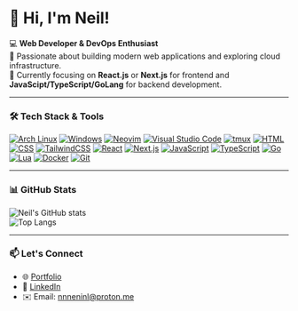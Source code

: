 # 👋 Hi, I'm Neil!

💻 **Web Developer & DevOps Enthusiast**  
🚀 Passionate about building modern web applications and exploring cloud infrastructure.  
🎯 Currently focusing on **React.js** or **Next.js** for frontend and **JavaScipt/TypeScript/GoLang** for backend development.

---

### 🛠️ Tech Stack & Tools

[![Arch Linux](https://img.shields.io/badge/Arch%20Linux-1793D1?logo=arch-linux&logoColor=fff)](#)
[![Windows](https://custom-icon-badges.demolab.com/badge/Windows-0078D6?logo=windows11&logoColor=white)](#)
[![Neovim](https://img.shields.io/badge/Neovim-57A143?logo=neovim&logoColor=fff)](#)
[![Visual Studio Code](https://custom-icon-badges.demolab.com/badge/Visual%20Studio%20Code-0078d7.svg?logo=vsc&logoColor=white)](#)
[![tmux](https://img.shields.io/badge/tmux-1BB91F?logo=tmux&logoColor=fff)](#)
[![HTML](https://img.shields.io/badge/HTML-%23E34F26.svg?logo=html5&logoColor=white)](#)
[![CSS](https://img.shields.io/badge/CSS-1572B6?logo=css3&logoColor=fff)](#)
[![TailwindCSS](https://img.shields.io/badge/Tailwind%20CSS-%2338B2AC.svg?logo=tailwind-css&logoColor=white)](#)
[![React](https://img.shields.io/badge/React-%2320232a.svg?logo=react&logoColor=%2361DAFB)](#)
[![Next.js](https://img.shields.io/badge/Next.js-black?logo=next.js&logoColor=white)](#)
[![JavaScript](https://img.shields.io/badge/JavaScript-F7DF1E?logo=javascript&logoColor=000)](#)
[![TypeScript](https://img.shields.io/badge/TypeScript-3178C6?logo=typescript&logoColor=fff)](#)
[![Go](https://img.shields.io/badge/Go-%2300ADD8.svg?&logo=go&logoColor=white)](#)
[![Lua](https://img.shields.io/badge/Lua-%232C2D72.svg?logo=lua&logoColor=white)](#)
[![Docker](https://img.shields.io/badge/Docker-2496ED?logo=docker&logoColor=fff)](#)
[![Git](https://img.shields.io/badge/Git-F05032?logo=git&logoColor=fff)](#)

---

### 📊 GitHub Stats

![Neil's GitHub stats](https://github-readme-stats.vercel.app/api?username=nnneninl&show_icons=true&theme=radical)  
![Top Langs](https://github-readme-stats.vercel.app/api/top-langs/?username=nnneninl&layout=compact&theme=radical)

---

### 📫 Let's Connect

- 🌐 [Portfolio](https://neilfrancis.vercel.app)
- 💼 [LinkedIn](https://www.linkedin.com/in/neil-francis-m-palmares)
- ✉️ Email: nnneninl@proton.me

<!---
nnneninl/nnneninl is a ✨ special ✨ repository because its `README.md` (this file) appears on your GitHub profile.
You can click the Preview link to take a look at your changes.
--->
